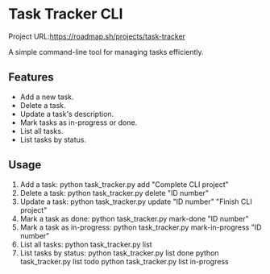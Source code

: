 # Task Tracker CLI

Project URL:https://roadmap.sh/projects/task-tracker

A simple command-line tool for managing tasks efficiently.

## Features
- Add a new task.
- Delete a task.
- Update a task's description.
- Mark tasks as in-progress or done.
- List all tasks.
- List tasks by status.

## Usage
1. Add a task:
   python task_tracker.py add "Complete CLI project"
2. Delete a task:
   python task_tracker.py delete "ID number"
3. Update a task:
   python task_tracker.py update "ID number" "Finish CLI project"
4. Mark a task as done:
   python task_tracker.py mark-done "ID number"
5. Mark a task as in-progress:
   python task_tracker.py mark-in-progress "ID number"
6. List all tasks:
   python task_tracker.py list
7. List tasks by status:
   python task_tracker.py list done
   python task_tracker.py list todo
   python task_tracker.py list in-progress
